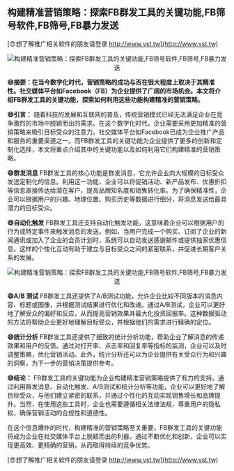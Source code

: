 ## **构建精准营销策略：探索FB群发工具的关键功能,FB筛号软件,FB筛号,FB暴力发送**

[😍想了解推广相关软件的朋友请登录 http://www.vst.tw](http://www.vst.tw)

 <center><img src="https://vst.tw/MP4/tuiguang/png/4.png" alt="构建精准营销策略：探索FB群发工具的关键功能,FB筛号软件,FB筛号,FB暴力发送"></center>

**😄摘要：在当今数字化时代，营销策略的成功与否在很大程度上取决于其精准性。社交媒体平台如Facebook（FB）为企业提供了广阔的市场机会。本文将介绍FB群发工具的关键功能，探索如何利用这些功能构建精准的营销策略。**

**😄引言：**
随着科技的发展和互联网的普及，传统营销模式已经无法满足企业在竞争激烈的市场中脱颖而出的需求。在这个数字化时代，企业需要采用更加精准的营销策略来吸引目标受众的注意力。社交媒体平台如Facebook已成为企业推广产品和服务的重要渠道之一。而FB群发工具的关键功能为企业提供了更多的创新和定制化选择，本文将重点介绍其中的关键功能以及如何利用它们构建精准的营销策略。

**😄群发消息**
FB群发工具的核心功能是群发消息，它允许企业向大规模的目标受众发送定制化的信息。利用这一功能，企业可以将促销活动、新产品发布、优惠折扣等信息直接传达给潜在客户，提高品牌知名度和销售转化率。为了确保精准性，企业可以根据用户的兴趣、地理位置、购买历史等数据进行细分，将消息发送给最具潜力的目标受众。

**😄自动化触发**
FB群发工具还支持自动化触发功能，这意味着企业可以根据用户的行为或特定事件来触发消息的发送。例如，当用户完成一个购买、订阅了企业的新闻通讯或加入了企业的会员计划时，系统可以自动发送感谢邮件或提供独家优惠信息。这样的个性化互动有助于建立与目标受众之间的紧密联系，并促进长期客户关系的发展。

 <center><img src="https://vst.tw/MP4/tuiguang/png/6.png" alt="构建精准营销策略：探索FB群发工具的关键功能,FB筛号软件,FB筛号,FB暴力发送"></center>

**😄A/B 测试**
FB群发工具还提供了A/B测试功能，允许企业比较不同版本的消息内容、标题或图像，并根据测试结果进行优化和改进。通过A/B测试，企业可以更好地了解受众的偏好和反应，从而提高营销效果并最大化投资回报率。这种数据驱动的方法将帮助企业更好地理解目标受众，并根据他们的需求进行精确的定位。

**😄统计分析**
FB群发工具还提供了细致的统计分析功能，帮助企业了解消息的传递效果和用户的反馈。通过对打开率、点击率和回复率等指标的监测，企业可以及时调整策略，优化营销活动。此外，统计分析还可以为企业提供有关受众行为和兴趣的洞察，为下一步的营销决策提供参考。

**😄结论：**
FB群发工具的关键功能为企业构建精准营销策略提供了有力的支持。通过利用群发消息、自动化触发、A/B测试和统计分析等功能，企业可以更好地了解目标受众，与他们建立紧密的联系，并通过个性化的互动实现销售增长和品牌提升。当然，在使用这些工具时，企业也需要遵循相关法律法规，尊重用户的隐私权，确保营销活动的合规性和道德性。

在这个信息爆炸的时代，构建精准的营销策略至关重要，FB群发工具的关键功能将成为企业在社交媒体平台上脱颖而出的利器。通过不断优化和创新，企业可以实现更高效、更精确的营销，从而取得持续的竞争优势。

[😍想了解推广相关软件的朋友请登录 http://www.vst.tw](http://www.vst.tw)



